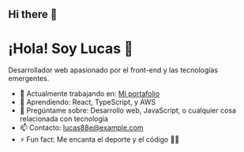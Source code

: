 ## Hi there 👋

# ¡Hola! Soy Lucas 👋

Desarrollador web apasionado por el front-end y las tecnologías emergentes.

- 🔭 Actualmente trabajando en: [Mi portafolio](https://lucas88e.github.io)
- 🌱 Aprendiendo: React, TypeScript, y AWS
- 💬 Pregúntame sobre: Desarrollo web, JavaScript, o cualquier cosa relacionada con tecnología
- 📫 Contacto: [lucas88e@example.com](mailto:lucas88e@example.com)
- ⚡ Fun fact: Me encanta el deporte y el código 👨‍💻
